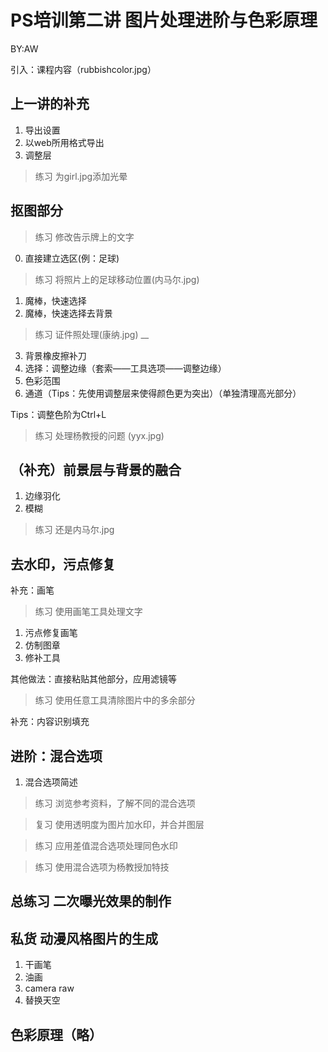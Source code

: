 # PS培训第二讲 图片处理进阶与色彩原理

BY:AW

引入：课程内容（rubbishcolor.jpg）

## 上一讲的补充

1. 导出设置
1. 以web所用格式导出
1. 调整层

> 练习 为girl.jpg添加光晕

## 抠图部分

> 练习 修改告示牌上的文字

0. 直接建立选区(例：足球)

> 练习 将照片上的足球移动位置(内马尔.jpg)

1. 魔棒，快速选择
2. 魔棒，快速选择去背景

> 练习 证件照处理(康纳.jpg)
__
3. 背景橡皮擦补刀
4. 选择：调整边缘（套索——工具选项——调整边缘）
5. 色彩范围
6. 通道（Tips：先使用调整层来使得颜色更为突出）（单独清理高光部分）

Tips：调整色阶为Ctrl+L

> 练习 处理杨教授的问题 (yyx.jpg)

## （补充）前景层与背景的融合

1. 边缘羽化
1. 模糊

> 练习 还是内马尔.jpg

## 去水印，污点修复

补充：画笔

> 练习 使用画笔工具处理文字

1. 污点修复画笔
1. 仿制图章
1. 修补工具

其他做法：直接粘贴其他部分，应用滤镜等

> 练习 使用任意工具清除图片中的多余部分

补充：内容识别填充

## 进阶：混合选项

1. 混合选项简述

> 练习 浏览参考资料，了解不同的混合选项

> 复习 使用透明度为图片加水印，并合并图层

> 练习 应用差值混合选项处理同色水印

> 练习 使用混合选项为杨教授加特技

## 总练习 二次曝光效果的制作

## 私货 动漫风格图片的生成

1. 干画笔
1. 油画
1. camera raw
1. 替换天空

## 色彩原理（略）